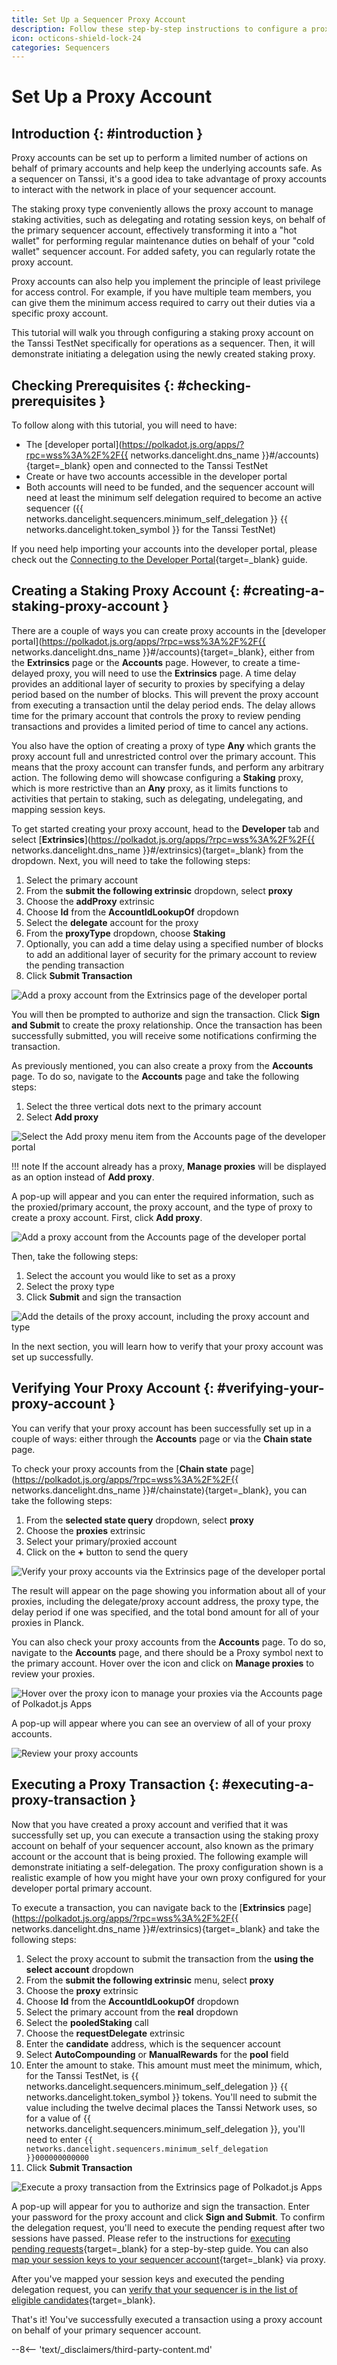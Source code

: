 ```yaml
---
title: Set Up a Sequencer Proxy Account
description: Follow these step-by-step instructions to configure a proxy account to manage sequencer activities on behalf of your primary sequencer account.
icon: octicons-shield-lock-24
categories: Sequencers
---
```


# Set Up a Proxy Account

## Introduction {: #introduction }

Proxy accounts can be set up to perform a limited number of actions on behalf of primary accounts and help keep the underlying accounts safe. As a sequencer on Tanssi, it's a good idea to take advantage of proxy accounts to interact with the network in place of your sequencer account.

The staking proxy type conveniently allows the proxy account to manage staking activities, such as delegating and rotating session keys, on behalf of the primary sequencer account, effectively transforming it into a "hot wallet" for performing regular maintenance duties on behalf of your "cold wallet" sequencer account. For added safety, you can regularly rotate the proxy account.

Proxy accounts can also help you implement the principle of least privilege for access control. For example, if you have multiple team members, you can give them the minimum access required to carry out their duties via a specific proxy account.

This tutorial will walk you through configuring a staking proxy account on the Tanssi TestNet specifically for operations as a sequencer. Then, it will demonstrate initiating a delegation using the newly created staking proxy.

## Checking Prerequisites {: #checking-prerequisites }

To follow along with this tutorial, you will need to have:

- The [developer portal](https://polkadot.js.org/apps/?rpc=wss%3A%2F%2F{{ networks.dancelight.dns_name }}#/accounts){target=\_blank} open and connected to the Tanssi TestNet
- Create or have two accounts accessible in the developer portal
- Both accounts will need to be funded, and the sequencer account will need at least the minimum self delegation required to become an active sequencer ({{ networks.dancelight.sequencers.minimum_self_delegation }} {{ networks.dancelight.token_symbol }} for the Tanssi TestNet)

If you need help importing your accounts into the developer portal, please check out the [Connecting to the Developer Portal](/builders/toolkit/substrate-api/wallets/talisman/#connecting-to-polkadotjs){target=\_blank} guide.

## Creating a Staking Proxy Account {: #creating-a-staking-proxy-account }

There are a couple of ways you can create proxy accounts in the [developer portal](https://polkadot.js.org/apps/?rpc=wss%3A%2F%2F{{ networks.dancelight.dns_name }}#/accounts){target=\_blank}, either from the **Extrinsics** page or the **Accounts** page. However, to create a time-delayed proxy, you will need to use the **Extrinsics** page. A time delay provides an additional layer of security to proxies by specifying a delay period based on the number of blocks. This will prevent the proxy account from executing a transaction until the delay period ends. The delay allows time for the primary account that controls the proxy to review pending transactions and provides a limited period of time to cancel any actions.

You also have the option of creating a proxy of type **Any** which grants the proxy account full and unrestricted control over the primary account. This means that the proxy account can transfer funds, and perform any arbitrary action. The following demo will showcase configuring a **Staking** proxy, which is more restrictive than an **Any** proxy, as it limits functions to activities that pertain to staking, such as delegating, undelegating, and mapping session keys.

To get started creating your proxy account, head to the **Developer** tab and select [**Extrinsics**](https://polkadot.js.org/apps/?rpc=wss%3A%2F%2F{{ networks.dancelight.dns_name }}#/extrinsics){target=\_blank} from the dropdown. Next, you will need to take the following steps:

1. Select the primary account
2. From the **submit the following extrinsic** dropdown, select **proxy**
3. Choose the **addProxy** extrinsic
4. Choose **Id** from the **AccountIdLookupOf** dropdown
5. Select the **delegate** account for the proxy
6. From the **proxyType** dropdown, choose **Staking**
7. Optionally, you can add a time delay using a specified number of blocks to add an additional layer of security for the primary account to review the pending transaction
8. Click **Submit Transaction**

![Add a proxy account from the Extrinsics page of the developer portal](/images/node-operators/sequencers/operational-tasks/proxy-accounts/proxy-1.webp)

You will then be prompted to authorize and sign the transaction. Click **Sign and Submit** to create the proxy relationship. Once the transaction has been successfully submitted, you will receive some notifications confirming the transaction.

As previously mentioned, you can also create a proxy from the **Accounts** page. To do so, navigate to the **Accounts** page and take the following steps:

1. Select the three vertical dots next to the primary account
2. Select **Add proxy**

![Select the Add proxy menu item from the Accounts page of the developer portal](/images/node-operators/sequencers/operational-tasks/proxy-accounts/proxy-2.webp)

!!! note
    If the account already has a proxy, **Manage proxies** will be displayed as an option instead of **Add proxy**.

A pop-up will appear and you can enter the required information, such as the proxied/primary account, the proxy account, and the type of proxy to create a proxy account. First, click **Add proxy**.

![Add a proxy account from the Accounts page of the developer portal](/images/node-operators/sequencers/operational-tasks/proxy-accounts/proxy-3.webp)

Then, take the following steps:

1. Select the account you would like to set as a proxy
2. Select the proxy type
3. Click **Submit** and sign the transaction

![Add the details of the proxy account, including the proxy account and type](/images/node-operators/sequencers/operational-tasks/proxy-accounts/proxy-4.webp)

In the next section, you will learn how to verify that your proxy account was set up successfully.

## Verifying Your Proxy Account {: #verifying-your-proxy-account }

You can verify that your proxy account has been successfully set up in a couple of ways: either through the **Accounts** page or via the **Chain state** page.

To check your proxy accounts from the [**Chain state** page](https://polkadot.js.org/apps/?rpc=wss%3A%2F%2F{{ networks.dancelight.dns_name }}#/chainstate){target=\_blank}, you can take the following steps:

1. From the **selected state query** dropdown, select **proxy**
2. Choose the **proxies** extrinsic
3. Select your primary/proxied account
4. Click on the **+** button to send the query

![Verify your proxy accounts via the Extrinsics page of the developer portal](/images/node-operators/sequencers/operational-tasks/proxy-accounts/proxy-5.webp)

The result will appear on the page showing you information about all of your proxies, including the delegate/proxy account address, the proxy type, the delay period if one was specified, and the total bond amount for all of your proxies in Planck.

You can also check your proxy accounts from the **Accounts** page. To do so, navigate to the **Accounts** page, and there should be a Proxy symbol next to the primary account. Hover over the icon and click on **Manage proxies** to review your proxies.

![Hover over the proxy icon to manage your proxies via the Accounts page of Polkadot.js Apps](/images/node-operators/sequencers/operational-tasks/proxy-accounts/proxy-6.webp)

A pop-up will appear where you can see an overview of all of your proxy accounts.

![Review your proxy accounts](/images/node-operators/sequencers/operational-tasks/proxy-accounts/proxy-7.webp)

## Executing a Proxy Transaction {: #executing-a-proxy-transaction }

Now that you have created a proxy account and verified that it was successfully set up, you can execute a transaction using the staking proxy account on behalf of your sequencer account, also known as the primary account or the account that is being proxied. The following example will demonstrate initiating a self-delegation. The proxy configuration shown is a realistic example of how you might have your own proxy configured for your developer portal primary account.

To execute a transaction, you can navigate back to the [**Extrinsics** page](https://polkadot.js.org/apps/?rpc=wss%3A%2F%2F{{ networks.dancelight.dns_name }}#/extrinsics){target=\_blank} and take the following steps:

1. Select the proxy account to submit the transaction from the **using the select account** dropdown
2. From the **submit the following extrinsic** menu, select **proxy**
3. Choose the **proxy** extrinsic
4. Choose **Id** from the **AccountIdLookupOf** dropdown
5. Select the primary account from the **real** dropdown
6. Select the **pooledStaking** call
7. Choose the **requestDelegate** extrinsic
8. Enter the **candidate** address, which is the sequencer account
9. Select **AutoCompounding** or **ManualRewards** for the **pool** field
10. Enter the amount to stake. This amount must meet the minimum, which, for the Tanssi TestNet, is {{ networks.dancelight.sequencers.minimum_self_delegation }} {{ networks.dancelight.token_symbol }} tokens. You'll need to submit the value including the twelve decimal places the Tanssi Network uses, so for a value of {{ networks.dancelight.sequencers.minimum_self_delegation }}, you'll need to enter `{{ networks.dancelight.sequencers.minimum_self_delegation }}000000000000`
11. Click **Submit Transaction**

![Execute a proxy transaction from the Extrinsics page of Polkadot.js Apps](/images/node-operators/sequencers/operational-tasks/proxy-accounts/proxy-8.webp)

A pop-up will appear for you to authorize and sign the transaction. Enter your password for the proxy account and click **Sign and Submit**. To confirm the delegation request, you'll need to execute the pending request after two sessions have passed. Please refer to the instructions for [executing pending requests](/node-operators/sequencers/onboarding/account-setup/#execute-pending-request){target=\_blank} for a step-by-step guide. You can also [map your session keys to your sequencer account](/node-operators/sequencers/onboarding/account-setup/#map-session-keys){target=\_blank} via proxy.

After you've mapped your session keys and executed the pending delegation request, you can [verify that your sequencer is in the list of eligible candidates](/node-operators/sequencers/onboarding/account-setup/#verify){target=\_blank}.

That's it! You've successfully executed a transaction using a proxy account on behalf of your primary sequencer account.

--8<-- 'text/_disclaimers/third-party-content.md'
